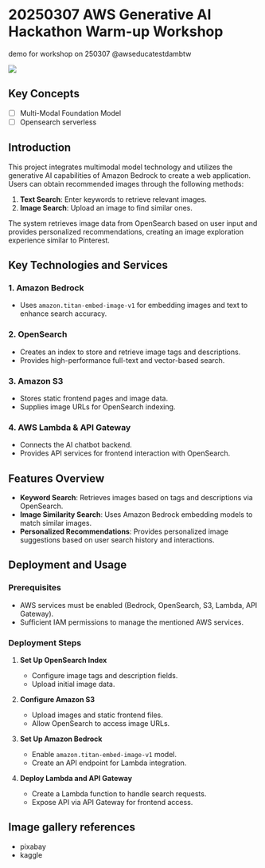 # 20250307 AWS Generative AI Hackathon Warm-up Workshop
demo for workshop on 250307 @awseducatestdambtw

![](src/img/diagram3.png)

## Key Concepts
- [ ] Multi-Modal Foundation Model
- [ ] Opensearch serverless

## Introduction
This project integrates multimodal model technology and utilizes the generative AI capabilities of Amazon Bedrock to create a web application. Users can obtain recommended images through the following methods:

1. **Text Search**: Enter keywords to retrieve relevant images.
2. **Image Search**: Upload an image to find similar ones.

The system retrieves image data from OpenSearch based on user input and provides personalized recommendations, creating an image exploration experience similar to Pinterest.

## Key Technologies and Services

### **1. Amazon Bedrock**
- Uses `amazon.titan-embed-image-v1` for embedding images and text to enhance search accuracy.

### **2. OpenSearch**
- Creates an index to store and retrieve image tags and descriptions.
- Provides high-performance full-text and vector-based search.

### **3. Amazon S3**
- Stores static frontend pages and image data.
- Supplies image URLs for OpenSearch indexing.

### **4. AWS Lambda & API Gateway**
- Connects the AI chatbot backend.
- Provides API services for frontend interaction with OpenSearch.

## Features Overview

- **Keyword Search**: Retrieves images based on tags and descriptions via OpenSearch.
- **Image Similarity Search**: Uses Amazon Bedrock embedding models to match similar images.
- **Personalized Recommendations**: Provides personalized image suggestions based on user search history and interactions.

## Deployment and Usage

### **Prerequisites**
- AWS services must be enabled (Bedrock, OpenSearch, S3, Lambda, API Gateway).
- Sufficient IAM permissions to manage the mentioned AWS services.

### **Deployment Steps**
1. **Set Up OpenSearch Index**
   - Configure image tags and description fields.
   - Upload initial image data.

2. **Configure Amazon S3**
   - Upload images and static frontend files.
   - Allow OpenSearch to access image URLs.

3. **Set Up Amazon Bedrock**
   - Enable `amazon.titan-embed-image-v1` model.
   - Create an API endpoint for Lambda integration.

4. **Deploy Lambda and API Gateway**
   - Create a Lambda function to handle search requests.
   - Expose API via API Gateway for frontend access.

## Image gallery references
- pixabay
- kaggle